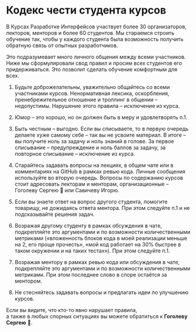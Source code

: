 # Кодекс чести студента курсов
 
В Курсах Разработке Интерфейсов участвует более 30 организаторов, лекторов, менторов и более 60 студентов. Мы стараемся строить обучение так, чтобы у каждого студента была возможность получить обратную связь от опытных разработчиков. 

Это подразумевает много личного общения между всеми участников. Ниже мы сформулировали свод правил и просим всех студентов его придерживаться. Это позволит сделать обучение комфортным для всех.
 
1. Будьте доброжелательны, уважительно общайтесь со всеми участниками курсов. Ненормативная лексика, оскорбления, пренебрежительное отношение и троллинг в общении – недопустимы. Нарушение этого правила – исключение из курса.

2. Юмор – это хорошо, но он должен быть в меру и удовлетворять п.1.

3. Быть честным – выгодно. Если вы списываете, то в первую очередь делаете хуже самому себе – так вы не усвоите материал. В итоге – вы получите ноль за задачу и ноль знаний в голове. За первое списывание – предупреждение и ноль баллов за задачу, за повторное списывание – исключение из курса.

4. Старайтесь задавать вопросы на лекциях, в общем чате или в комментариях на GitHub в рамках ревью кода. Личные сообщения используйте во вторую очередь. Вопросы по содержанию курсов стоит адресовать лекторам и менторам, организационные – Гоголеву Сергею :space_invader: или Савичеву Игорю.

5. Если вы знаете ответ на вопрос другого студента, помогите товарищу, не дожидаясь ответа ментора. При этом следуйте п.1 и не подсказывайте решения задач. 

6. Возражая другому студенту в рамках обсуждения в чате, подкрепляйте это аргументами и по возможности количественными метриками («вложенность блоков кода в моей реализации меньше на 2, его проще прочесть», «мой код работает на 30% быстрее в таком окружении и на таких тестах»). При этом следуйте п.1.

7. Возражая ментору в рамках ревью кода или обсуждения в чате, подкрепляйте это аргументами и по возможности количественными метриками. При этом последнее слово в споре остаётся за ментором. 

8. Не стесняйтесь задавать вопросы и предлагать идеи по улучшению курсов.

Если вы видите, что кто-то явно нарушает правила,  
а также в любых спорных ситуациях вы можете обратиться к **Гоголеву Сергею** :space_invader:.
